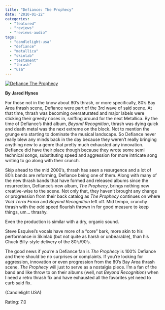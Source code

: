 ```yaml
---
title: "Defiance: The Prophecy"
date: "2010-01-22"
categories: 
  - "featured"
  - "reviews"
  - "reviews-audio"
tags: 
  - "candlelight-usa"
  - "defiance"
  - "metallica"
  - "skinlab"
  - "testament"
  - "thrash"
  - "usa"
---
```


[![Defiance The Prophecy](http://www.hellbound.ca/wp-content/uploads/2010/01/Defiance-The-Prophecy_myspace1.JPG "Defiance The Prophecy")](http://www.hellbound.ca/wp-content/uploads/2010/01/Defiance-The-Prophecy_myspace1.JPG)

**By Jared Hynes**

For those not in the know about 80’s thrash, or more specifically, 80’s Bay Area thrash scene, Defiance were part of the 3rd wave of said scene. At that time, thrash was becoming oversaturated and major labels were sticking their greedy noses in, sniffing around for the next Metallica. By the time of Defiance’s third album, _Beyond Recognition_, thrash was dying quick and death metal was the next extreme on the block. Not to mention the grunge era starting to dominate the musical landscape. So Defiance never really blew any minds back in the day because they weren’t really bringing anything new to a genre that pretty much exhausted any innovation. Defiance did have their place though because they wrote some semi technical songs, substituting speed and aggression for more intricate song writing to go along with their crunch.

Skip ahead to the mid 2000’s, thrash has seen a resurgence and a lot of 80’s bands are reforming, Defiance being one of them. Along with many of the new thrash bands that have formed and released albums since the resurrection, Defiance’s new album, _The Prophecy_, brings nothing new creative-wise to the scene. Not only that, they haven’t brought any change or progression from their back catalog as _The Prophecy_ continues on where _Void Terra Firma_ and _Beyond Recognition_ left off. Mid tempo, crunchy thrash with the odd speed flourish thrown in for good measure to keep things, um… thrashy.

Even the production is similar with a dry, organic sound.

Steve Esquivel’s vocals have more of a “core” bark, more akin to his performance in Skinlab (but not quite as harsh or unbearable), than his Chuck Billy-style delivery of the 80’s/90’s.

The good news if you’re a Defiance fan is _The Prophecy_ is 100% Defiance and there should be no surprises or complaints. If you’re looking for aggression, innovation or even progression from the 80’s Bay Area thrash scene, _The Prophecy_ will just to serve as a nostalgia piece. I’m a fan of the band and like throw to on their albums (well, not _Beyond Recognition_) when I need a retro thrash fix and have exhausted all the favorites yet need to curb said fix.

(Candlelight USA)

Rating: 7.0
